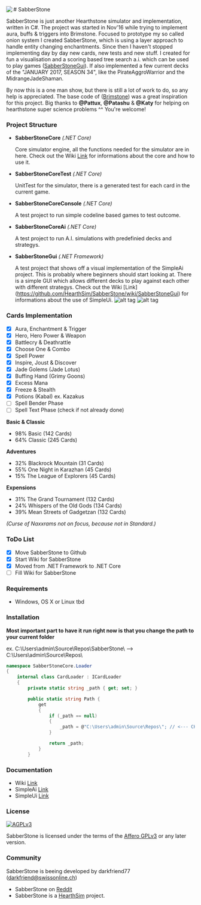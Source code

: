 <img align="left" src="/Readme/sabberstone.png">
# SabberStone

SabberStone is just another Hearthstone simulator and implementation, written in C#. The project was started in Nov'16 while trying to implement aura, buffs & triggers into Brimstone. Focused to prototype my so called onion system I created SabberStone, which is using a layer approach to handle entity changing enchantments. Since then I haven't stopped implementing day by day new cards, new tests and new stuff. I created for fun a visualisation and a scoring based tree search a.i. which can be used to play games ([SabberStoneGui](/SabberStoneGui)). If also implemented a few current decks of the "JANUARY 2017, SEASON 34", like the PirateAggroWarrior and the MidrangeJadeShaman.

By now this is a one man show, but there is still a lot of work to do, so any help is appreciated. The base code of ([Brimstone](https://github.com/HearthSim/Brimstone/tree/master/Brimstone)) was a great inspiration for this project. Big thanks to **@Pattux**, **@Patashu** & **@Katy** for helping on hearthstone super science problems ^^ You're welcome!


### Project Structure ###

* **SabberStoneCore** *(.NET Core)*

  Core simulator engine, all the functions needed for the simulator are in here. Check out the Wiki [Link](https://github.com/HearthSim/SabberStoneCore/wiki) for informations about the core and how to use it.

* **SabberStoneCoreTest** *(.NET Core)*

  UnitTest for the simulator, there is a generated test for each card in the current game.

* **SabberStoneCoreConsole** *(.NET Core)*

  A test project to run simple codeline based games to test outcome.

* **SabberStoneCoreAi** *(.NET Core)*

  A test project to run A.I. simulations with predefinied decks and strategys.

* **SabberStoneGui** *(.NET Framework)*

  A test project that shows off a visual implementation of the SimpleAi project. This is probably where beginners should start looking at. There is a simple GUI which allows different decks to play against each other with different strategys. Check out the Wiki [Link] (https://github.com/HearthSim/SabberStone/wiki/SabberStoneGui) for informations about the use of SimpleUi.
  ![alt tag](/Readme/simpleui.PNG)
  ![alt tag](/Readme/deckcreator.PNG)
  
### Cards Implementation

- [x] Aura, Enchantment & Trigger
- [x] Hero, Hero Power & Weapon
- [x] Battlecry & Deathrattle
- [x] Choose One & Combo
- [x] Spell Power
- [x] Inspire, Joust & Discover
- [x] Jade Golems (Jade Lotus)
- [x] Buffing Hand (Grimy Goons)
- [x] Excess Mana
- [x] Freeze & Stealth
- [x] Potions (Kabal) ex. Kazakus
- [ ] Spell Bender Phase
- [ ] Spell Text Phase (check if not already done)

**Basic & Classic**
* 98% Basic (142 Cards)
* 64% Classic (245 Cards)

**Adventures**
* 32% Blackrock Mountain (31 Cards)
* 55% One Night in Karazhan (45 Cards)
* 15% The League of Explorers (45 Cards)

**Expensions**
* 31% The Grand Tournament (132 Cards)
* 24% Whispers of the Old Gods (134 Cards)
* 39% Mean Streets of Gadgetzan (132 Cards)

*(Curse of Naxxrams not on focus, because not in Standard.)*

### ToDo List ###

- [x] Move SabberStone to Github
- [x] Start Wiki for SabberStone
- [x] Moved from .NET Framework to .NET Core
- [ ] Fill Wiki for SabberStone

### Requirements

* Windows, OS X or Linux
  tbd

### Installation

**Most important part to have it run right now is that you change the path to your current folder**

ex. C:\Users\admin\Source\Repos\SabberStone\ --> C:\Users\admin\Source\Repos\

```csharp
namespace SabberStoneCore.Loader
{
    internal class CardLoader : ICardLoader
    {
        private static string _path { get; set; }

        public static string Path {
            get
            {
                if (_path == null)
                {
                    _path = @"C:\Users\admin\Source\Repos\"; // <--- CHANGE TO YOUR FOLDER ... WHERE SABBERSTONE IS
                }

                return _path;
            }
        } 
```


### Documentation

* Wiki [Link](https://github.com/HearthSim/SabberStone/wiki)
* SimpleAi [Link](https://github.com/HearthSim/SabberStone/tree/master/SimpleAi)
* SimpleUi [Link](https://github.com/HearthSim/SabberStone/tree/master/SimpleUi)

### License

[![AGPLv3](https://www.gnu.org/graphics/agplv3-88x31.png)](http://choosealicense.com/licenses/agpl-3.0/)

SabberStone is licensed under the terms of the
[Affero GPLv3](https://www.gnu.org/licenses/agpl-3.0.en.html) or any later version.

### Community
SabberStone is beeing developed by darkfriend77 (darkfriend@swissonline.ch)
* SabberStone on [Reddit](https://redd.it/5p0ar8)
* SabberStone is a [HearthSim](http://hearthsim.info) project.
